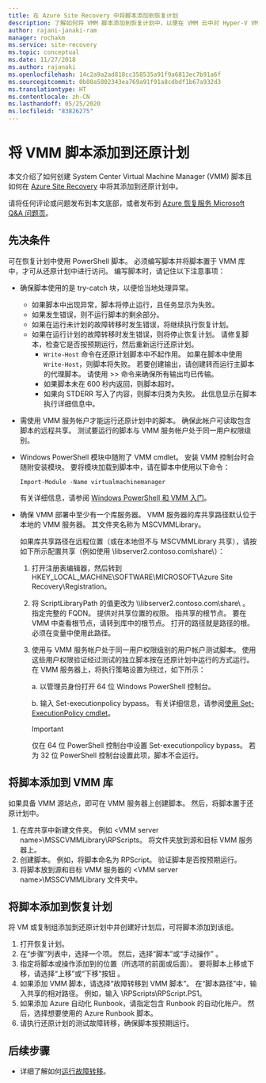 ```yaml
---
title: 在 Azure Site Recovery 中将脚本添加到恢复计划
description: 了解如何将 VMM 脚本添加到恢复计划中，以便在 VMM 云中对 Hyper-V VM 进行灾难恢复。
author: rajani-janaki-ram
manager: rochakm
ms.service: site-recovery
ms.topic: conceptual
ms.date: 11/27/2018
ms.author: rajanaki
ms.openlocfilehash: 14c2a9a2ad818cc358535a91f9a6813ec7b91a6f
ms.sourcegitcommit: 0b80a5802343ea769a91f91a8cdbdf1b67a932d3
ms.translationtype: HT
ms.contentlocale: zh-CN
ms.lasthandoff: 05/25/2020
ms.locfileid: "83826275"
---
```

# <a name="add-a-vmm-script-to-a-recovery-plan"></a>将 VMM 脚本添加到还原计划

本文介绍了如何创建 System Center Virtual Machine Manager (VMM) 脚本且如何在 [Azure Site Recovery](site-recovery-overview.md) 中将其添加到还原计划中。

请将任何评论或问题发布到本文底部，或者发布到 [Azure 恢复服务 Microsoft Q&A 问题页](https://docs.microsoft.com/answers/topics/azure-site-recovery.html)。

## <a name="prerequisites"></a>先决条件

可在恢复计划中使用 PowerShell 脚本。 必须编写脚本并将脚本置于 VMM 库中，才可从还原计划中进行访问。 编写脚本时，请记住以下注意事项：

* 确保脚本使用的是 try-catch 块，以便恰当地处理异常。
    - 如果脚本中出现异常，脚本将停止运行，且任务显示为失败。
    - 如果发生错误，则不运行脚本的剩余部分。
    - 如果在运行未计划的故障转移时发生错误，将继续执行恢复计划。
    - 如果在运行计划的故障转移时发生错误，则将停止恢复计划。 请修复脚本，检查它是否按预期运行，然后重新运行还原计划。
        - `Write-Host` 命令在还原计划脚本中不起作用。 如果在脚本中使用 `Write-Host`，则脚本将失败。 若要创建输出，请创建转而运行主脚本的代理脚本。 请使用 \>\> 命令来确保所有输出均已传输。
        - 如果脚本未在 600 秒内返回，则脚本超时。
        - 如果向 STDERR 写入了内容，则脚本归类为失败。 此信息显示在脚本执行详细信息中。

* 需使用 VMM 服务帐户才能运行还原计划中的脚本。 确保此帐户可读取包含脚本的远程共享。 测试要运行的脚本与 VMM 服务帐户处于同一用户权限级别。
* Windows PowerShell 模块中随附了 VMM cmdlet。 安装 VMM 控制台时会随附安装模块。 要将模块加载到脚本中，请在脚本中使用以下命令： 

    `Import-Module -Name virtualmachinemanager`

    有关详细信息，请参阅 [Windows PowerShell 和 VMM 入门](https://technet.microsoft.com/library/hh875013.aspx)。
* 确保 VMM 部署中至少有一个库服务器。 VMM 服务器的库共享路径默认位于本地的 VMM 服务器。 其文件夹名称为 MSCVMMLibrary。

  如果库共享路径在远程位置（或在本地但不与 MSCVMMLibrary 共享），请按如下所示配置共享（例如使用 \\libserver2.contoso.com\share\）：
  
  1. 打开注册表编辑器，然后转到HKEY_LOCAL_MACHINE\SOFTWARE\MICROSOFT\Azure Site Recovery\Registration。

  1. 将 ScriptLibraryPath 的值更改为 \\\libserver2.contoso.com\share\\ 。 指定完整的 FQDN。 提供对共享位置的权限。 指共享的根节点。 要在 VMM 中查看根节点，请转到库中的根节点。 打开的路径就是路径的根。 必须在变量中使用此路径。

  1. 使用与 VMM 服务帐户处于同一用户权限级别的用户帐户测试脚本。 使用这些用户权限验证经过测试的独立脚本按在还原计划中运行的方式运行。 在 VMM 服务器上，将执行策略设置为绕过，如下所示：

     a. 以管理员身份打开 64 位 Windows PowerShell 控制台。
     
     b. 输入 Set-executionpolicy bypass。 有关详细信息，请参阅[使用 Set-ExecutionPolicy cmdlet](https://technet.microsoft.com/library/ee176961.aspx)。

     > [!IMPORTANT]
     > 仅在 64 位 PowerShell 控制台中设置 Set-executionpolicy bypass。 若为 32 位 PowerShell 控制台设置此项，脚本不会运行。

## <a name="add-the-script-to-the-vmm-library"></a>将脚本添加到 VMM 库

如果具备 VMM 源站点，即可在 VMM 服务器上创建脚本。 然后，将脚本置于还原计划中。

1. 在库共享中新建文件夹。 例如 \<VMM server name>\MSSCVMMLibrary\RPScripts。 将文件夹放到源和目标 VMM 服务器上。
1. 创建脚本。 例如，将脚本命名为 RPScript。 验证脚本是否按预期运行。
1. 将脚本放到源和目标 VMM 服务器的 \<VMM server name>\MSSCVMMLibrary 文件夹中。

## <a name="add-the-script-to-a-recovery-plan"></a>将脚本添加到恢复计划

将 VM 或复制组添加到还原计划中并创建好计划后，可将脚本添加到该组。

1. 打开恢复计划。
1. 在“步骤”列表中，选择一个项。 然后，选择“脚本”或“手动操作” 。
1. 指定将脚本或操作添加到的位置（所选项的前面或后面）。 要将脚本上移或下移，请选择“上移”或“下移”按钮 。
1. 如果添加 VMM 脚本，请选择“故障转移到 VMM 脚本”。 在“脚本路径”中，输入共享的相对路径。 例如，输入 \RPScripts\RPScript.PS1。
1. 如果添加 Azure 自动化 Runbook，请指定包含 Runbook 的自动化帐户。 然后，选择想要使用的 Azure Runbook 脚本。
1. 请执行还原计划的测试故障转移，确保脚本按预期运行。


## <a name="next-steps"></a>后续步骤
* 详细了解如何[运行故障转移](site-recovery-failover.md)。

